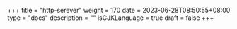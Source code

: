 +++
title = "http-serever"
weight = 170
date = 2023-06-28T08:50:55+08:00
type = "docs"
description = ""
isCJKLanguage = true
draft = false
+++